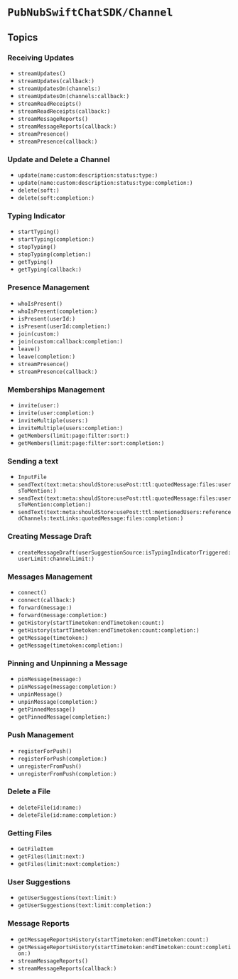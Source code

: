 # ``PubNubSwiftChatSDK/Channel``

## Topics

### Receiving Updates

- ``streamUpdates()``
- ``streamUpdates(callback:)``
- ``streamUpdatesOn(channels:)``
- ``streamUpdatesOn(channels:callback:)``
- ``streamReadReceipts()``
- ``streamReadReceipts(callback:)``
- ``streamMessageReports()``
- ``streamMessageReports(callback:)``
- ``streamPresence()``
- ``streamPresence(callback:)``

### Update and Delete a Channel

- ``update(name:custom:description:status:type:)``
- ``update(name:custom:description:status:type:completion:)``
- ``delete(soft:)``
- ``delete(soft:completion:)``

### Typing Indicator

- ``startTyping()``
- ``startTyping(completion:)``
- ``stopTyping()``
- ``stopTyping(completion:)``
- ``getTyping()``
- ``getTyping(callback:)``

### Presence Management

- ``whoIsPresent()``
- ``whoIsPresent(completion:)``
- ``isPresent(userId:)``
- ``isPresent(userId:completion:)``
- ``join(custom:)``
- ``join(custom:callback:completion:)``
- ``leave()``
- ``leave(completion:)``
- ``streamPresence()``
- ``streamPresence(callback:)``

### Memberships Management

- ``invite(user:)``
- ``invite(user:completion:)``
- ``inviteMultiple(users:)``
- ``inviteMultiple(users:completion:)``
- ``getMembers(limit:page:filter:sort:)``
- ``getMembers(limit:page:filter:sort:completion:)``

### Sending a text

- ``InputFile``
- ``sendText(text:meta:shouldStore:usePost:ttl:quotedMessage:files:usersToMention:)``
- ``sendText(text:meta:shouldStore:usePost:ttl:quotedMessage:files:usersToMention:completion:)``
- ``sendText(text:meta:shouldStore:usePost:ttl:mentionedUsers:referencedChannels:textLinks:quotedMessage:files:completion:)``

### Creating Message Draft

- ``createMessageDraft(userSuggestionSource:isTypingIndicatorTriggered:userLimit:channelLimit:)``

### Messages Management

- ``connect()``
- ``connect(callback:)``
- ``forward(message:)``
- ``forward(message:completion:)``
- ``getHistory(startTimetoken:endTimetoken:count:)``
- ``getHistory(startTimetoken:endTimetoken:count:completion:)``
- ``getMessage(timetoken:)``
- ``getMessage(timetoken:completion:)``

### Pinning and Unpinning a Message

- ``pinMessage(message:)``
- ``pinMessage(message:completion:)``
- ``unpinMessage()``
- ``unpinMessage(completion:)``
- ``getPinnedMessage()``
- ``getPinnedMessage(completion:)``

### Push Management

- ``registerForPush()``
- ``registerForPush(completion:)``
- ``unregisterFromPush()``
- ``unregisterFromPush(completion:)``

### Delete a File

- ``deleteFile(id:name:)``
- ``deleteFile(id:name:completion:)``

### Getting Files

- ``GetFileItem``
- ``getFiles(limit:next:)``
- ``getFiles(limit:next:completion:)``

### User Suggestions 

- ``getUserSuggestions(text:limit:)``
- ``getUserSuggestions(text:limit:completion:)``

### Message Reports

- ``getMessageReportsHistory(startTimetoken:endTimetoken:count:)``
- ``getMessageReportsHistory(startTimetoken:endTimetoken:count:completion:)``
- ``streamMessageReports()``
- ``streamMessageReports(callback:)``
